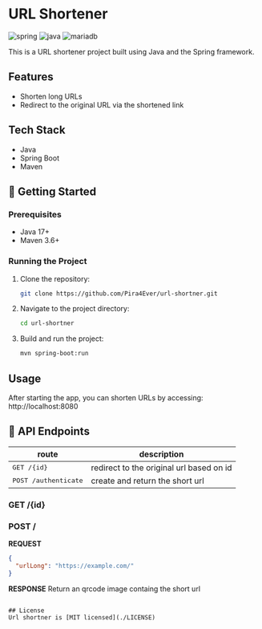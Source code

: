 [JAVA_BADGE]:https://img.shields.io/badge/java-%23ED8B00.svg?style=for-the-badge&logo=openjdk&logoColor=white
[SPRING_BADGE]: https://img.shields.io/badge/spring-%236DB33F.svg?style=for-the-badge&logo=spring&logoColor=white
[MARIA_DB_BADGE]: https://img.shields.io/badge/MariaDB-003545?style=for-the-badge&logo=mariadb&logoColor=white
# URL Shortener
![spring][SPRING_BADGE]
![java][JAVA_BADGE]
![mariadb][MARIA_DB_BADGE]

This is a URL shortener project built using Java and the Spring framework.

## Features
- Shorten long URLs
- Redirect to the original URL via the shortened link

## Tech Stack
- Java
- Spring Boot
- Maven

## 🚀 Getting Started

### Prerequisites
- Java 17+
- Maven 3.6+

### Running the Project
1. Clone the repository:
    ```bash
   git clone https://github.com/Pira4Ever/url-shortner.git
    ```
2. Navigate to the project directory: 
    ```bash
   cd url-shortner
    ```
3. Build and run the project:
    ```bash
   mvn spring-boot:run
    ```

## Usage
After starting the app, you can shorten URLs by accessing: http://localhost:8080

## 📍 API Endpoints
| route                         | description                              |                                      
|-------------------------------|------------------------------------------|
| <kbd>GET /{id}</kbd>          | redirect to the original url based on id |
| <kbd>POST /authenticate</kbd> | create and return the short url          |

### GET /{id}
### POST /
**REQUEST**
```json
{
  "urlLong": "https://example.com/"
}
```
**RESPONSE**
Return an qrcode image containg the short url
```

## License
Url shortner is [MIT licensed](./LICENSE)
